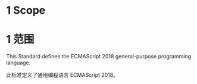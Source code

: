 # 1 Scope

# 1 范围

This Standard defines the ECMAScript 2018 general-purpose programming language.

此标准定义了通用编程语言 ECMAScript 2018。
